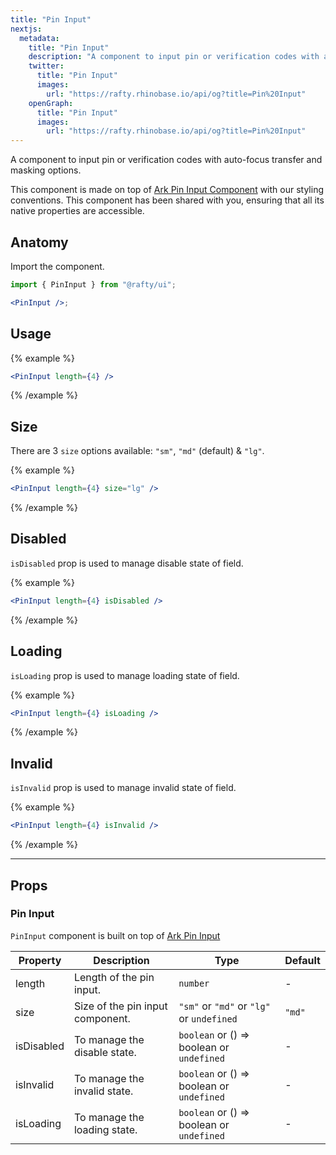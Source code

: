 ```yaml
---
title: "Pin Input"
nextjs:
  metadata:
    title: "Pin Input"
    description: "A component to input pin or verification codes with auto-focus transfer and masking options."
    twitter:
      title: "Pin Input"
      images:
        url: "https://rafty.rhinobase.io/api/og?title=Pin%20Input"
    openGraph:
      title: "Pin Input"
      images:
        url: "https://rafty.rhinobase.io/api/og?title=Pin%20Input"
---
```


A component to input pin or verification codes with auto-focus transfer and masking options.

This component is made on top of [Ark Pin Input Component](https://ark-ui.com/react/docs/components/pin-input) with our styling conventions. This component has been shared with you, ensuring that all its native properties are accessible.

## Anatomy

Import the component.

```jsx
import { PinInput } from "@rafty/ui";

<PinInput />;
```

## Usage

{% example %}

```jsx
<PinInput length={4} />
```

{% /example %}

## Size

There are 3 `size` options available: `"sm"`, `"md"` (default) & `"lg"`.

{% example %}

```jsx
<PinInput length={4} size="lg" />
```

{% /example %}

## Disabled

`isDisabled` prop is used to manage disable state of field.

{% example %}

```jsx
<PinInput length={4} isDisabled />
```

{% /example %}

## Loading

`isLoading` prop is used to manage loading state of field.

{% example %}

```jsx
<PinInput length={4} isLoading />
```

{% /example %}

## Invalid

`isInvalid` prop is used to manage invalid state of field.

{% example %}

```jsx
<PinInput length={4} isInvalid />
```

{% /example %}

---

## Props

### Pin Input

`PinInput` component is built on top of [Ark Pin Input](https://ark-ui.com/react/docs/components/pin-input#api-reference)

| Property   | Description                      | Type                                                   | Default |
| ---------- | -------------------------------- | ------------------------------------------------------ | ------- |
| length     | Length of the pin input.         | `number`                                               | -       |
| size       | Size of the pin input component. | `"sm"` or `"md"` or `"lg"` or `undefined`              | `"md"`  |
| isDisabled | To manage the disable state.     | `boolean` or <Info>() => boolean</Info> or `undefined` | -       |
| isInvalid  | To manage the invalid state.     | `boolean` or <Info>() => boolean</Info> or `undefined` | -       |
| isLoading  | To manage the loading state.     | `boolean` or <Info>() => boolean</Info> or `undefined` | -       |
